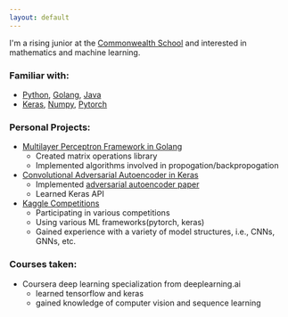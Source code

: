 ```yaml
---
layout: default
---
```


I'm a rising junior at the [Commonwealth School](https://www.commschool.org) and interested in mathematics and machine learning.

### Familiar with: 
- [Python](https://www.python.org), [Golang](https://golang.org), [Java](https://www.java.com/en/)
- [Keras](https://keras.io/), [Numpy](https://www.numpy.org/), [Pytorch](https://pytorch.org/)

### Personal Projects:
- [Multilayer Perceptron Framework in Golang](https://github.com/sidhanthholalkere/go-mlp)
    - Created matrix operations library
    - Implemented algorithms involved in propogation/backpropogation
- [Convolutional Adversarial Autoencoder in Keras](https://github.com/sidhanthholalkere/CS2FinalProject)
    - Implemented [adversarial autoencoder paper](https://arxiv.org/abs/1511.05644)
    - Learned Keras API
- [Kaggle Competitions](https://www.kaggle.com/sidhanthholalkere)
    - Participating in various competitions
    - Using various ML frameworks(pytorch, keras)
    - Gained experience with a variety of model structures, i.e., CNNs, GNNs, etc.

### Courses taken:
- Coursera deep learning specialization from deeplearning.ai
    - learned tensorflow and keras
    - gained knowledge of computer vision and sequence learning
